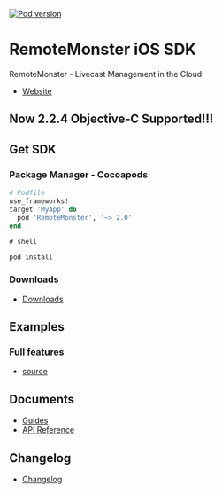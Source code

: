 [![Pod version](https://badge.fury.io/co/RemoteMonster.svg)](https://cocoapods.org/pods/RemoteMonster)

# RemoteMonster iOS SDK

RemoteMonster - Livecast Management in the Cloud

* [Website](https://remotemonster.com)

## Now 2.2.4 Objective-C Supported!!!
## Get SDK

### Package Manager - Cocoapods

```ruby
# Podfile
use_frameworks!
target 'MyApp' do
  pod 'RemoteMonster', '~> 2.0'
end
```

```shell
# shell

pod install
```

### Downloads

* [Downloads](https://github.com/RemoteMonster/ios-sdk/releases/)

## Examples

### Full features

* [source](https://github.com/RemoteMonster/ios-sdk/tree/master/examples/full/)

## Documents

* [Guides](https://docs.remotemonster.com/)
* [API Reference](https://remotemonster.github.io/ios-sdk/)

## Changelog

* [Changelog](https://github.com/RemoteMonster/ios-sdk/blob/master/CHANGELOG.md)
